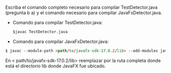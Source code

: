 Escriba el comando completo necesario para compilar TestDetector.java (pregunta b a) y el comando necesario para compilar JavaFxDetector.java.
* Comando para compilar TestDetector.java:
    ```html
    $javac TestDetector.java
    ```

* Comando para compilar JavaFxDetector.java:
```html
$ javac --module-path <path/to/javafx-sdk-17.0.2/lib> --add-modules javafx.controls JavaFxDetector.java
   ```
En < path/to/javafx-sdk-17.0.2/lib> reemplazar por la ruta completa donde está el directorio lib donde
JavaFX fue ubicado.
